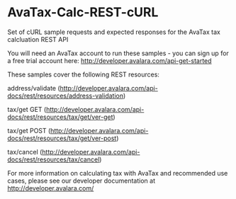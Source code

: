 AvaTax-Calc-REST-cURL
=====================

Set of cURL sample requests and expected responses for the AvaTax tax calcluation REST API

You will need an AvaTax account to run these samples - you can sign up for a free trial account here: http://developer.avalara.com/api-get-started

These samples cover the following REST resources:

address/validate (http://developer.avalara.com/api-docs/rest/resources/address-validation)

tax/get GET (http://developer.avalara.com/api-docs/rest/resources/tax/get/ver-get)

tax/get POST (http://developer.avalara.com/api-docs/rest/resources/tax/get/ver-post)

tax/cancel (http://developer.avalara.com/api-docs/rest/resources/tax/cancel)


For more information on calculating tax with AvaTax and recommended use cases, please see our developer documentation at http://developer.avalara.com/

